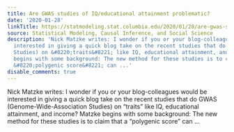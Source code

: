 ```yaml
---
title: Are GWAS studies of IQ/educational attainment problematic?
date: '2020-01-28'
linkTitle: https://statmodeling.stat.columbia.edu/2020/01/28/are-gwas-studies-of-iq-educational-attainment-problematic/
source: Statistical Modeling, Causal Inference, and Social Science
description: 'Nick Matzke writes: I wonder if you or your blog-colleagues would be
  interested in giving a quick blog take on the recent studies that do GWAS (Genome-Wide-Association
  Studies) on &#8220;traits&#8221; like IQ, educational attainment, and income? Matzke
  begins with some background: The new method for these studies is to claim that a
  &#8220;polygenic score&#8221; can ...'
disable_comments: true
---
```

Nick Matzke writes: I wonder if you or your blog-colleagues would be interested in giving a quick blog take on the recent studies that do GWAS (Genome-Wide-Association Studies) on &#8220;traits&#8221; like IQ, educational attainment, and income? Matzke begins with some background: The new method for these studies is to claim that a &#8220;polygenic score&#8221; can ...